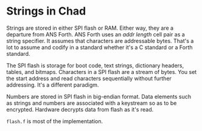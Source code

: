 # Strings in Chad

Strings are stored in either SPI flash or RAM.
Either way, they are a departure from ANS Forth.
ANS Forth uses an *addr length* cell pair as a string specifier.
It assumes that characters are addressable bytes.
That's a lot to assume and codify in a standard
whether it's a C standard or a Forth standard.

The SPI flash is storage for boot code, text strings, dictionary headers,
tables, and bitmaps. Characters in a SPI flash are a stream of bytes.
You set the start address and read characters sequentially without
further addressing. It's a different paradigm.

Numbers are stored in SPI flash in big-endian format.
Data elements such as strings and numbers are associated with a keystream
so as to be encrypted. Hardware decrypts data from flash as it's read.

`flash.f` is most of the implementation.

